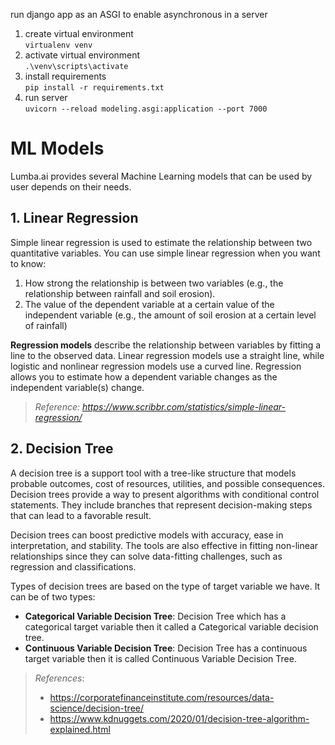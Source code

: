 run django app as an ASGI to enable asynchronous in a server

1. create virtual environment  
`virtualenv venv`  
2. activate virtual environment  
`.\venv\scripts\activate`  
3. install requirements    
`pip install -r requirements.txt`  
4. run server  
`uvicorn --reload modeling.asgi:application --port 7000`

# ML Models
Lumba.ai provides several Machine Learning models that can be used by user depends on their needs.
## 1. Linear Regression
Simple linear regression is used to estimate the relationship between two quantitative variables. You can use simple linear regression when you want to know:
1. How strong the relationship is between two variables (e.g., the relationship between rainfall and soil erosion).
2. The value of the dependent variable at a certain value of the independent variable (e.g., the amount of soil erosion at a certain level of rainfall)
   
**Regression models** describe the relationship between variables by fitting a line to the observed data. Linear regression models use a straight line, while logistic and nonlinear regression models use a curved line. Regression allows you to estimate how a dependent variable changes as the independent variable(s) change.

> *Reference: https://www.scribbr.com/statistics/simple-linear-regression/*

## 2. Decision Tree
A decision tree is a support tool with a tree-like structure that models probable outcomes, cost of resources, utilities, and possible consequences. Decision trees provide a way to present algorithms with conditional control statements. They include branches that represent decision-making steps that can lead to a favorable result.

Decision trees can boost predictive models with accuracy, ease in interpretation, and stability. The tools are also effective in fitting non-linear relationships since they can solve data-fitting challenges, such as regression and classifications.

Types of decision trees are based on the type of target variable we have. It can be of two types:

* **Categorical Variable Decision Tree**: Decision Tree which has a categorical target variable then it called a Categorical variable decision tree.
* **Continuous Variable Decision Tree**: Decision Tree has a continuous target variable then it is called Continuous Variable Decision Tree.

> *References*:
> * https://corporatefinanceinstitute.com/resources/data-science/decision-tree/
> * https://www.kdnuggets.com/2020/01/decision-tree-algorithm-explained.html